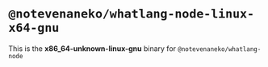 # `@notevenaneko/whatlang-node-linux-x64-gnu`

This is the **x86_64-unknown-linux-gnu** binary for `@notevenaneko/whatlang-node`
